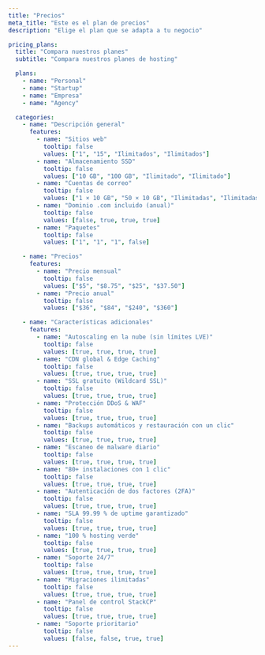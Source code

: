 ```yaml
---
title: "Precios"
meta_title: "Este es el plan de precios"
description: "Elige el plan que se adapta a tu negocio"

pricing_plans:
  title: "Compara nuestros planes"
  subtitle: "Compara nuestros planes de hosting"

  plans:
    - name: "Personal"
    - name: "Startup"
    - name: "Empresa"
    - name: "Agency"

  categories:
    - name: "Descripción general"
      features:
        - name: "Sitios web"
          tooltip: false
          values: ["1", "15", "Ilimitados", "Ilimitados"]
        - name: "Almacenamiento SSD"
          tooltip: false
          values: ["10 GB", "100 GB", "Ilimitado", "Ilimitado"]
        - name: "Cuentas de correo"
          tooltip: false
          values: ["1 × 10 GB", "50 × 10 GB", "Ilimitadas", "Ilimitadas"]
        - name: "Dominio .com incluido (anual)"
          tooltip: false
          values: [false, true, true, true]
        - name: "Paquetes"
          tooltip: false
          values: ["1", "1", "1", false]

    - name: "Precios"
      features:
        - name: "Precio mensual"
          tooltip: false
          values: ["$5", "$8.75", "$25", "$37.50"]
        - name: "Precio anual"
          tooltip: false
          values: ["$36", "$84", "$240", "$360"]

    - name: "Características adicionales"
      features:
        - name: "Autoscaling en la nube (sin límites LVE)"
          tooltip: false
          values: [true, true, true, true]
        - name: "CDN global & Edge Caching"
          tooltip: false
          values: [true, true, true, true]
        - name: "SSL gratuito (Wildcard SSL)"
          tooltip: false
          values: [true, true, true, true]
        - name: "Protección DDoS & WAF"
          tooltip: false
          values: [true, true, true, true]
        - name: "Backups automáticos y restauración con un clic"
          tooltip: false
          values: [true, true, true, true]
        - name: "Escaneo de malware diario"
          tooltip: false
          values: [true, true, true, true]
        - name: "80+ instalaciones con 1 clic"
          tooltip: false
          values: [true, true, true, true]
        - name: "Autenticación de dos factores (2FA)"
          tooltip: false
          values: [true, true, true, true]
        - name: "SLA 99.99 % de uptime garantizado"
          tooltip: false
          values: [true, true, true, true]
        - name: "100 % hosting verde"
          tooltip: false
          values: [true, true, true, true]
        - name: "Soporte 24/7"
          tooltip: false
          values: [true, true, true, true]
        - name: "Migraciones ilimitadas"
          tooltip: false
          values: [true, true, true, true]
        - name: "Panel de control StackCP"
          tooltip: false
          values: [true, true, true, true]
        - name: "Soporte prioritario"
          tooltip: false
          values: [false, false, true, true]
---
```

